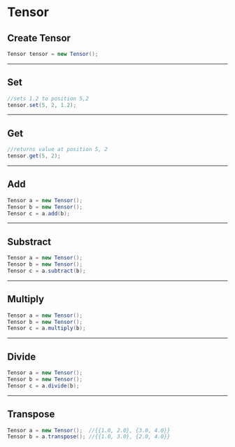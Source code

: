 # Tensor
## Create Tensor
```JAVA
Tensor tensor = new Tensor();
```
***
## Set
```JAVA
//sets 1.2 to position 5,2
tensor.set(5, 2, 1.2);
```
***
## Get
```JAVA
//returns value at position 5, 2
tensor.get(5, 2);
```
***
## Add
```JAVA
Tensor a = new Tensor();
Tensor b = new Tensor();
Tensor c = a.add(b);
```
***
## Substract
```JAVA
Tensor a = new Tensor();
Tensor b = new Tensor();
Tensor c = a.subtract(b);
```
***
## Multiply
```JAVA
Tensor a = new Tensor();
Tensor b = new Tensor();
Tensor c = a.multiply(b);
```
***
## Divide
```JAVA
Tensor a = new Tensor();
Tensor b = new Tensor();
Tensor c = a.divide(b);
```
***
## Transpose
```JAVA
Tensor a = new Tensor();  //{{1.0, 2.0}, {3.0, 4.0}}
Tensor b = a.transpose(); //{{1.0, 3.0}, {2.0, 4.0}}
```
